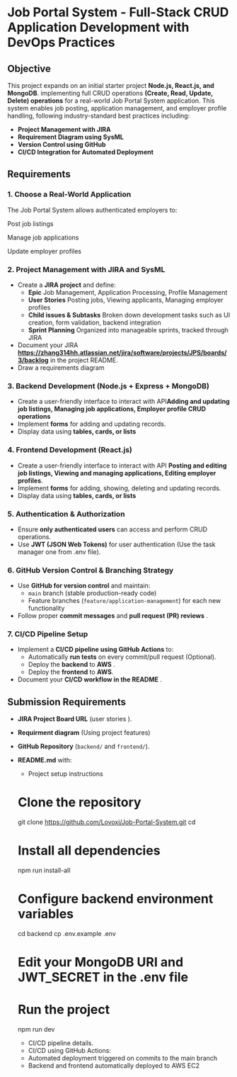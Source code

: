 # **Job Portal System - Full-Stack CRUD Application Development with DevOps Practices**

## **Objective**

This project expands on an initial starter project  **Node.js, React.js, and MongoDB**. implementing full CRUD operations **(Create, Read, Update, Delete) operations** for a real-world Job Portal System application. This system enables job posting, application management, and employer profile handling, following industry-standard best practices including:

* **Project Management with JIRA**
* **Requirement Diagram using SysML**
* **Version Control using GitHub**
* **CI/CD Integration for Automated Deployment**

## **Requirements**

### **1. Choose a Real-World Application**

The Job Portal System allows authenticated employers to:

Post job listings

Manage job applications

Update employer profiles

### **2. Project Management with JIRA and SysML**

* Create a **JIRA project** and define:
  * **Epic** Job Management, Application Processing, Profile Management
  * **User Stories** Posting jobs, Viewing applicants, Managing employer profiles
  * **Child issues & Subtasks** Broken down development tasks such as UI creation, form validation, backend integration
  * **Sprint Planning** Organized into manageable sprints, tracked through JIRA
* Document your JIRA **https://zhang314hh.atlassian.net/jira/software/projects/JPS/boards/3/backlog** in the project README.
* Draw a requirements diagram

### **3. Backend Development (Node.js + Express + MongoDB)**

* Create a user-friendly interface to interact with API**Adding and updating job listings, Managing job applications, Employer profile CRUD operations**
* Implement **forms** for adding and updating records.
* Display data using  **tables, cards, or lists**

### **4. Frontend Development (React.js)**

* Create a user-friendly interface to interact with API **Posting and editing job listings, Viewing and managing applications, Editing employer profiles**.
* Implement **forms** for adding, showing, deleting and updating records.
* Display data using  **tables, cards, or lists**

### **5. Authentication & Authorization**

* Ensure **only authenticated users** can access and perform CRUD operations.
* Use **JWT (JSON Web Tokens)** for user authentication (Use the task manager one from .env file).

### **6. GitHub Version Control & Branching Strategy**

* Use **GitHub for version control** and maintain:
  * `main` branch (stable production-ready code)
  * Feature branches (`feature/application-management`) for each new functionality
* Follow proper **commit messages** and  **pull request (PR) reviews** .

### **7. CI/CD Pipeline Setup**

* Implement a **CI/CD pipeline using GitHub Actions** to:
  * Automatically **run tests** on every commit/pull request (Optional).
  * Deploy the **backend** to **AWS** .
  * Deploy the **frontend** to **AWS**.
* Document your  **CI/CD workflow in the README** .

## **Submission Requirements**

* **JIRA Project Board URL** (user stories ).
* **Requirment diagram** (Using project features)
* **GitHub Repository** (`backend/` and `frontend/`).
* **README.md** with:

  * Project setup instructions
  # Clone the repository
   git clone <https://github.com/Lovoxi/Job-Portal-System.git>
   cd <job-portal-system>

  # Install all dependencies
   npm run install-all

  # Configure backend environment variables
  cd backend
  cp .env.example .env
  # Edit your MongoDB URI and JWT_SECRET in the .env file

  # Run the project
  npm run dev

  * CI/CD pipeline details.
  * CI/CD using GitHub Actions:
  * Automated deployment triggered on commits to the main branch
  * Backend and frontend automatically deployed to AWS EC2

